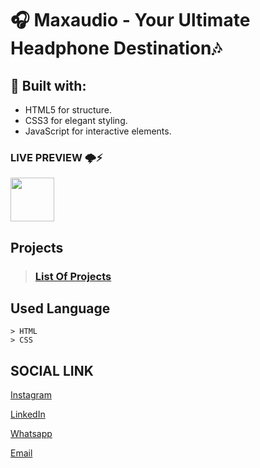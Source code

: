 # 🎧 Maxaudio - Your Ultimate Headphone Destination🎶

## 🔧 Built with:
- HTML5 for structure.
- CSS3 for elegant styling.
- JavaScript for interactive elements.
  
### LIVE PREVIEW 🌩⚡
<a href="https://selfie-bd.github.io/Max_Audio/"><img src="livepreview.png" width="70" height="70"></a>

## Projects

> ### [List Of Projects](https://github.com/Balamuruganpm/MyAllProjects)

## Used Language

```
> HTML
> CSS
```

## SOCIAL LINK

[Instagram](https://instagram.com/balaselfie_bd)

[LinkedIn](https://www.linkedin.com/in/balamurugan-p-m)

[Whatsapp](https://wa.me/+919677804820)

[Email](mailto:balamuruganedsty@gmail.com)
